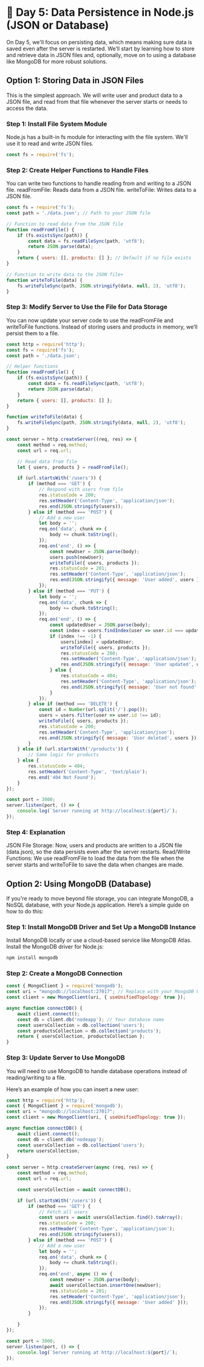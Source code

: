 # 📅 Day 5: Data Persistence in Node.js (JSON or Database)

On Day 5, we'll focus on persisting data, which means making sure data is saved even after the server is restarted. We’ll start by learning how to store and retrieve data in JSON files and, optionally, move on to using a database like MongoDB for more robust solutions.

## Option 1: Storing Data in JSON Files
This is the simplest approach. We will write user and product data to a JSON file, and read from that file whenever the server starts or needs to access the data.

### Step 1: Install File System Module
Node.js has a built-in fs module for interacting with the file system. We'll use it to read and write JSON files.

```javascript
const fs = require('fs');
```
### Step 2: Create Helper Functions to Handle Files
You can write two functions to handle reading from and writing to a JSON file.
readFromFile: Reads data from a JSON file.
writeToFile: Writes data to a JSON file.
```javascript
const fs = require('fs');
const path = './data.json'; // Path to your JSON file

// Function to read data from the JSON file
function readFromFile() {
    if (fs.existsSync(path)) {
        const data = fs.readFileSync(path, 'utf8');
        return JSON.parse(data);
    }
    return { users: [], products: [] }; // Default if no file exists
}

// Function to write data to the JSON file+
function writeToFile(data) {
    fs.writeFileSync(path, JSON.stringify(data, null, 2), 'utf8');
}
```
### Step 3: Modify Server to Use the File for Data Storage
You can now update your server code to use the readFromFile and writeToFile functions. Instead of storing users and products in memory, we’ll persist them to a file.

```javascript
const http = require('http');
const fs = require('fs');
const path = './data.json';

// Helper functions
function readFromFile() {
    if (fs.existsSync(path)) {
        const data = fs.readFileSync(path, 'utf8');
        return JSON.parse(data);
    }
    return { users: [], products: [] };
}

function writeToFile(data) {
    fs.writeFileSync(path, JSON.stringify(data, null, 2), 'utf8');
}

const server = http.createServer((req, res) => {
    const method = req.method;
    const url = req.url;

    // Read data from file
    let { users, products } = readFromFile();

    if (url.startsWith('/users')) {
        if (method === 'GET') {
            // Respond with users from file
            res.statusCode = 200;
            res.setHeader('Content-Type', 'application/json');
            res.end(JSON.stringify(users));
        } else if (method === 'POST') {
            // Add a new user
            let body = '';
            req.on('data', chunk => {
                body += chunk.toString();
            });
            req.on('end', () => {
                const newUser = JSON.parse(body);
                users.push(newUser);
                writeToFile({ users, products });
                res.statusCode = 201;
                res.setHeader('Content-Type', 'application/json');
                res.end(JSON.stringify({ message: 'User added', users }));
            });
        } else if (method === 'PUT') {
            let body = '';
            req.on('data', chunk => {
                body += chunk.toString();
            });
            req.on('end', () => {
                const updatedUser = JSON.parse(body);
                const index = users.findIndex(user => user.id === updatedUser.id);
                if (index !== -1) {
                    users[index] = updatedUser;
                    writeToFile({ users, products });
                    res.statusCode = 200;
                    res.setHeader('Content-Type', 'application/json');
                    res.end(JSON.stringify({ message: 'User updated', users }));
                } else {
                    res.statusCode = 404;
                    res.setHeader('Content-Type', 'application/json');
                    res.end(JSON.stringify({ message: 'User not found' }));
                }
            });
        } else if (method === 'DELETE') {
            const id = Number(url.split('/').pop());
            users = users.filter(user => user.id !== id);
            writeToFile({ users, products });
            res.statusCode = 200;
            res.setHeader('Content-Type', 'application/json');
            res.end(JSON.stringify({ message: 'User deleted', users }));
        }
    } else if (url.startsWith('/products')) {
        // Same logic for products
    } else {
        res.statusCode = 404;
        res.setHeader('Content-Type', 'text/plain');
        res.end('404 Not Found');
    }
});

const port = 3000;
server.listen(port, () => {
    console.log(`Server running at http://localhost:${port}/`);
});
``` 
### Step 4: Explanation
JSON File Storage:
Now, users and products are written to a JSON file (data.json), so the data persists even after the server restarts.
Read/Write Functions:
We use readFromFile to load the data from the file when the server starts and writeToFile to save the data when changes are made.
## Option 2: Using MongoDB (Database)
If you're ready to move beyond file storage, you can integrate MongoDB, a NoSQL database, with your Node.js application. Here’s a simple guide on how to do this:

### Step 1: Install MongoDB Driver and Set Up a MongoDB Instance
Install MongoDB locally or use a cloud-based service like MongoDB Atlas.
Install the MongoDB driver for Node.js:
```bash
npm install mongodb
```
### Step 2: Create a MongoDB Connection
```javascript
const { MongoClient } = require('mongodb');
const uri = "mongodb://localhost:27017"; // Replace with your MongoDB URI
const client = new MongoClient(uri, { useUnifiedTopology: true });

async function connectDB() {
    await client.connect();
    const db = client.db('nodeapp'); // Your database name
    const usersCollection = db.collection('users');
    const productsCollection = db.collection('products');
    return { usersCollection, productsCollection };
}
```

### Step 3: Update Server to Use MongoDB
You will need to use MongoDB to handle database operations instead of reading/writing to a file.

Here’s an example of how you can insert a new user:

```javascript
const http = require('http');
const { MongoClient } = require('mongodb');
const uri = "mongodb://localhost:27017";
const client = new MongoClient(uri, { useUnifiedTopology: true });

async function connectDB() {
    await client.connect();
    const db = client.db('nodeapp');
    const usersCollection = db.collection('users');
    return usersCollection;
}

const server = http.createServer(async (req, res) => {
    const method = req.method;
    const url = req.url;

    const usersCollection = await connectDB();

    if (url.startsWith('/users')) {
        if (method === 'GET') {
            // Fetch all users
            const users = await usersCollection.find().toArray();
            res.statusCode = 200;
            res.setHeader('Content-Type', 'application/json');
            res.end(JSON.stringify(users));
        } else if (method === 'POST') {
            // Add a new user
            let body = '';
            req.on('data', chunk => {
                body += chunk.toString();
            });
            req.on('end', async () => {
                const newUser = JSON.parse(body);
                await usersCollection.insertOne(newUser);
                res.statusCode = 201;
                res.setHeader('Content-Type', 'application/json');
                res.end(JSON.stringify({ message: 'User added' }));
            });
        } 

    }
});

const port = 3000;
server.listen(port, () => {
    console.log(`Server running at http://localhost:${port}/`);
});
```
